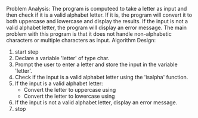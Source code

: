 Problem Analysis:
The program is computeed to take a letter as input and then check if it is a valid alphabet letter. 
If it is, the program will convert it to both uppercase and lowercase and display the results. 
If the input is not a valid alphabet letter, the program will display an error message.
The main problem with this program is that it does not handle non-alphabetic characters or multiple characters as input.
Algorithm Design:
1. start step
2. Declare a variable 'letter' of type char.
3. Prompt the user to enter a letter and store the input in the variable 'letter'.
4. Check if the input is a valid alphabet letter using the 'isalpha' function.
5. If the input is a valid alphabet letter:
   - Convert the letter to uppercase using 
   - Convert the letter to lowercase using 
6. If the input is not a valid alphabet letter, display an error message.
7. stop 
